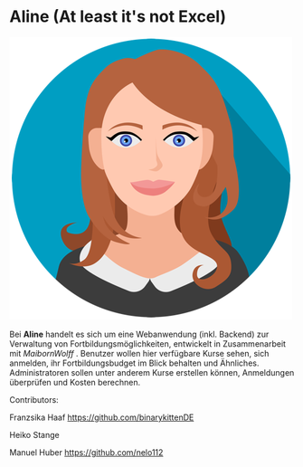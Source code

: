 # Aline (At least it's not Excel)

![](codebase/ui/src/assets/aline_500x500.png?raw=true)

Bei **Aline** handelt es sich um eine Webanwendung (inkl. Backend) zur Verwaltung von Fortbildungsmöglichkeiten, entwickelt in Zusammenarbeit mit *MaibornWolff* .
Benutzer wollen hier verfügbare Kurse sehen, sich anmelden, ihr Fortbildungsbudget im Blick behalten und Ähnliches.
Administratoren sollen unter anderem Kurse erstellen können, Anmeldungen überprüfen und Kosten berechnen.

Contributors:

Franzsika Haaf
https://github.com/binarykittenDE

Heiko Stange

Manuel Huber 
https://github.com/nelo112
